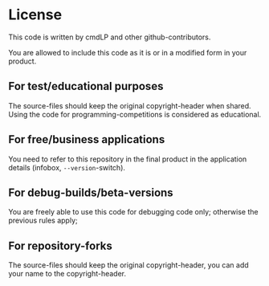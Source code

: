 # License

This code is written by cmdLP and other github-contributors.

You are allowed to include this code as it is or in a modified form in your product.

## For test/educational purposes
The source-files should keep the original copyright-header when shared.
Using the code for programming-competitions is considered as educational.

## For free/business applications
You need to refer to this repository in the final product in the application details (infobox, `--version`-switch).

## For debug-builds/beta-versions
You are freely able to use this code for debugging code only; otherwise the previous rules apply;

## For repository-forks
The source-files should keep the original copyright-header, you can add your name to the copyright-header.